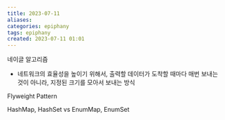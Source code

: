 ```yaml
---
title: 2023-07-11
aliases: 
categories: epiphany
tags: epiphany
created: 2023-07-11 01:01
---
```


네이글 알고리즘
- 네트워크의 효율성을 높이기 위해서, 출력할 데이터가 도착할 때마다 매번 보내는 것이 아니라, 지정된 크기를 모아서 보내는 방식

Flyweight Pattern

HashMap, HashSet vs EnumMap, EnumSet
